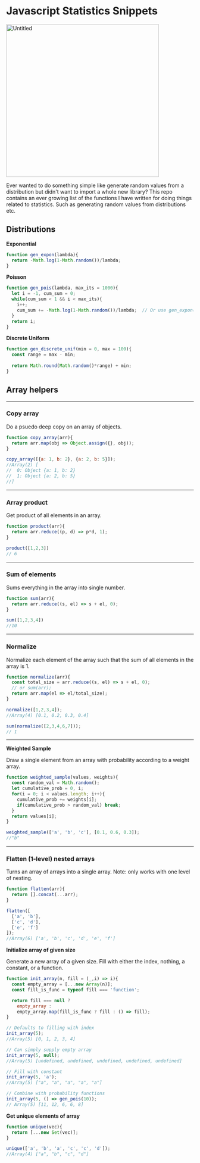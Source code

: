 # Javascript Statistics Snippets

<img width="410" alt="Untitled" src="https://user-images.githubusercontent.com/6764693/57027780-e937e680-6c02-11e9-832a-cb42ff6de5dd.png">

Ever wanted to do something simple like generate random values from a distribution but didn't want to import a whole new library? 
This repo contains an ever growing list of the functions I have written for doing things related to statistics. Such as generating random values from distributions etc. 

## Distributions

__Exponential__

```js
function gen_expon(lambda){
  return -Math.log(1-Math.random())/lambda;
}
```

__Poisson__
```js
function gen_pois(lambda, max_its = 1000){  
  let i = -1, cum_sum = 0;
  while(cum_sum < 1 && i < max_its){
    i++;
    cum_sum += -Math.log(1-Math.random())/lambda;  // Or use gen_expon()
  }
  return i;
}
```

__Discrete Uniform__

```js
function gen_discrete_unif(min = 0, max = 100){
  const range = max - min;
  
  return Math.round(Math.random()*range) + min;
}
```



## Array helpers

---

### Copy array

Do a psuedo deep copy on an array of objects.

```js
function copy_array(arr){
  return arr.map(obj => Object.assign({}, obj));
}

copy_array([{a: 1, b: 2}, {a: 2, b: 5}]);
//Array(2) [
//  0: Object {a: 1, b: 2}
//  1: Object {a: 2, b: 5}
//]
```

---
### Array product
Get product of all elements in an array. 


```js
function product(arr){
  return arr.reduce((p, d) => p*d, 1);
}

product([1,2,3])
// 6
```

---
### Sum of elements

Sums everything in the array into single number.

```js
function sum(arr){
  return arr.reduce((s, el) => s + el, 0);
}

sum([1,2,3,4])
//10
```

---
### Normalize 

Normalize each element of the array such that the sum of all elements in the array is 1.


```js
function normalize(arr){
  const total_size = arr.reduce((s, el) => s + el, 0); 
  // or sum(arr);
  return arr.map(el => el/total_size);
}

normalize([1,2,3,4]);
//Array(4) [0.1, 0.2, 0.3, 0.4]

sum(normalize([2,3,4,6,7]));
// 1
```

---
__Weighted Sample__

Draw a single element from an array with probability according to a weight array. 

```js
function weighted_sample(values, weights){
  const random_val = Math.random();
  let cumulative_prob = 0, i;
  for(i = 0; i < values.length; i++){
    cumulative_prob += weights[i];
    if(cumulative_prob > random_val) break;
  }
  return values[i];
}

weighted_sample(['a', 'b', 'c'], [0.1, 0.6, 0.3]);
//"b"
```

---
### Flatten (1-level) nested arrays 

Turns an array of arrays into a single array. Note: only works with one level of nesting. 

```js
function flatten(arr){
  return [].concat(...arr);
}

flatten([
  ['a', 'b'], 
  ['c', 'd'], 
  ['e', 'f']
]);
//Array(6) ['a', 'b', 'c', 'd', 'e', 'f']
```

__Initialize array of given size__

Generate a new array of a given size. Fill with either the index, nothing, a constant, or a function. 

```js
function init_array(n, fill = (_,i) => i){  
  const empty_array = [...new Array(n)];
  const fill_is_func = typeof fill === 'function';

  return fill === null ?
    empty_array :
    empty_array.map(fill_is_func ? fill : () => fill);
}

// Defaults to filling with index
init_array(5);
//Array(5) [0, 1, 2, 3, 4]

// Can simply supply empty array
init_array(5, null);
//Array(5) [undefined, undefined, undefined, undefined, undefined]

// Fill with constant
init_array(5, 'a');
//Array(5) ["a", "a", "a", "a", "a"]

// Combine with probability functions
init_array(5, () => gen_pois(10));
// Array(5) [11, 12, 6, 6, 8]
```

__Get unique elements of array__

```js
function unique(vec){
  return [...new Set(vec)];
}

unique(['a', 'b', 'a', 'c', 'c', 'd']);
//Array(4) ["a", "b", "c", "d"]
```
